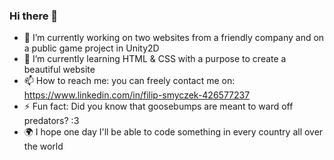 ### Hi there 👋

- 🔭 I’m currently working on two websites from a friendly company and on a public game project in Unity2D
- 🌱 I’m currently learning HTML & CSS with a purpose to create a beautiful website
- 📫 How to reach me: you can freely contact me on: https://www.linkedin.com/in/filip-smyczek-426577237
- ⚡ Fun fact: Did you know that goosebumps are meant to ward off predators? :3
- 🌍 I hope one day I'll be able to code something in every country all over the world

